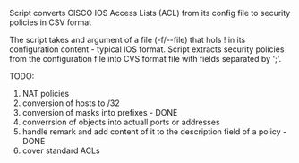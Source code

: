 Script converts CISCO IOS Access Lists (ACL) from its config file to security policies in CSV format

The script takes and argument of a file (-f/--file) that hols ! in its configuration content - typical IOS format.
Script extracts security policies from the configuration file into CVS format file with fields separated by ';'.

 
TODO:
1. NAT policies
2. conversion of hosts to /32
3. conversion of masks into prefixes - DONE
4. converrsion of objects into actuall ports or addresses
5. handle remark and add content of it to the description field of a policy - DONE
6. cover standard ACLs
